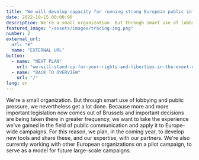 ```yaml
---
title: "We will develop capacity for running strong European public information campaigns"
date: 2022-10-15 00:00:00
description: We're a small organization. But through smart use of lobbying and public pressure, we nevertheless get a lot done. Because more and more important legislation now comes out of Brussels and important decisions are being taken there in greater frequency
featured_image: "/assets/images/tracing-img.png"
number: 2
external_url:
  url: "#"
  name: "EXTERNAL URL"
button:
  - name: "NEXT PLAN"
    url: "we-will-stand-up-for-your-rights-and-liberties-in-the-event-of-new-covid-19-measures"
  - name: "BACK TO OVERVIEW"
    url: "/"
lang: en
---
```


We're a small organization. But through smart use of lobbying and public pressure, we nevertheless get a lot done. Because more and more important legislation now comes out of Brussels and important decisions are being taken there in greater frequency, we want to take the experience we've gained in the field of public communication and apply it to Europe-wide campaigns. For this reason, we plan, in the coming year, to develop new tools and share these, and our expertise, with our partners. We're also currently working with other European organizations on a pilot campaign, to serve as a model for future large-scale campaigns.